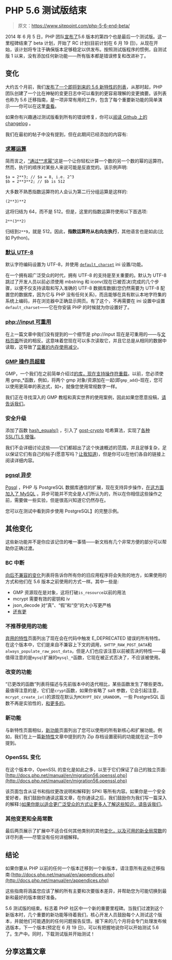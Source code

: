 # PHP 5.6 测试版结束

> 原文：<https://www.sitepoint.com/php-5-6-end-beta/>

2014 年 6 月 5 日，PHP 团队[宣布了](http://www.php.net/archive/2014.php#id2014-06-05-1)5.6 版本的第四个也是最后一个测试版。这一里程碑结束了 beta 计划，开始了 RC 计划(目前计划在 6 月 19 日)，从现在开始，该计划将专注于确保版本足够稳定以供发布。按照测试版程序的惯例，自测试版 1 以来，没有添加任何新功能——所有版本都是错误修复和改进补丁。

## 变化

大约五个月前，我们[发布了一个即将到来的 5.6 新特性的列表](https://www.sitepoint.com/new-features-php-5-6/)，从那时起，PHP 团队创建了一个比在神秘的变更日志中可以看到的更容易理解的变更摘要。该列表也称为 5.6 迁移指南，是一项非常有用的工作，包含了每个重要新功能的简单演示——你可以在这里[查看](http://docs.php.net/manual/en/migration56.new-features.php)。

如果你有兴趣通过测试版看到所有的错误修复，你可以[阅读 Github 上的 changelog](https://github.com/php/php-src/blob/php-5.6.0beta4/NEWS) 。

我们在最初的帖子中没有提到，但在此期间已经添加的内容有:

### [求幂运算](http://docs.php.net/manual/en/migration56.new-features.php#migration56.new-features.exponentiation)

简而言之，[“通过**求幂”](http://docs.php.net/manual/en/migration56.new-features.php#migration56.new-features.exponentiation)这是一个让你轻松计算一个数的另一个数的幂的运算符。然而，执行的顺序对某些人来说可能是反直觉的。该示例声明:

```
$a = 2**3; // $a = 8, i.e. 2^3
$b = 2**3**2; // $b is 512
```

大多数不熟悉指数运算符的人会认为第二行分组运算是这样的:

```
(2**3)**2
```

这将归结为 64，而不是 512。但是，这里的指数运算符使用以下首选项:

```
2**(3**2)
```

归结到`2**9`，就是 512。因此，**指数运算符从右向左执行**，其他语言也是如此(比如 Python)。

### [默认 UTF-8](http://docs.php.net/manual/en/migration56.new-features.php#migration56.new-features.default-encoding)

默认字符编码设置为 UTF-8，并使用 [`default_charset`](http://docs.php.net/manual/en/ini.core.php#ini.default-charset) ini 设置/功能。

在一个拥有超广泛受众的时代，拥有 UTF-8 的支持是至关重要的。默认为 UTF-8 跳过了开发人员以前必须使用 mbstring 和 iconv(现在已被否决)完成的几个步骤，以便不仅支持读取和写入准确的 UTF-8 数据库数据(您仍然需要为 UTF-8 配置您的数据库，因为它与 PHP 没有任何关系)，而且能够在具有默认本地字符集的系统上编码，并在浏览器中正确显示网页。有了这个，不再需要在 ini 设置中设置`default_charset`——它在你安装 PHP 的时候就为你设置好了。

### [php://input 可重用](http://docs.php.net/manual/en/migration56.new-features.php#migration56.new-features.reusable-input)

在上一篇文章中我们没有提到的一个细节是 php://input 现在是可重用的——与[文档页面](http://docs.php.net/manual/en/wrappers.php.php#wrappers.php.input)所说的相反。这意味着您现在可以多次读取它，并且它总是从相同的数据中读取，这导致了[显著的内存使用减少](http://docs.php.net/manual/en/migration56.new-features.php#migration56.new-features.reusable-input)。

### [GMP 操作员超载](http://docs.php.net/manual/en/migration56.new-features.php#migration56.new-features.gmp)

GMP，一个我们在之前简单介绍过[的库，现在](https://www.sitepoint.com/arbitrary-precision-big-numbers-php/)[支持操作符重载](http://docs.php.net/manual/en/migration56.new-features.php#migration56.new-features.gmp)。以前，您必须使用 gmp_*函数，例如，将两个 gmp 对象/资源加在一起(即`gmp_add`)–现在，您可以使用更简单的表达式，如`+`，就像您使用常规数字一样。

我们正在寻找深入的 GMP 教程和真实世界的使用案例，因此如果您愿意投稿，[请告诉我们](http://gplus.to/sitepointphp)。

### 安全升级

添加了函数 [hash_equals()](http://docs.php.net/manual/en/migration56.new-features.php#migration56.new-features.hash-equals) ，引入了 [gost-crypto](http://docs.php.net/manual/en/migration56.new-features.php#migration56.new-features.gost) 哈希算法，实现了[各种 SSL/TLS 增强](http://docs.php.net/manual/en/migration56.new-features.php#migration56.new-features.openssl)。

我们不会详细讨论这些——它们都超出了这个快速概述的范围，并且足够复杂，足以保证它们有自己的帖子(愿意写吗？[让我知道](https://google.com/+BrunoSkvorc))，但是你可以在他们各自的链接上阅读详细内容。

### [pgsql 异步](http://docs.php.net/manual/en/migration56.new-features.php#migration56.new-features.postgresql)

[Pgsql](http://docs.php.net/manual/en/book.pgsql.php) ，PHP 与 PostgreSQL 数据库通信的扩展，现在支持异步操作，[在这方面加入了 MySQL](http://www.php.net/manual/en/mysqli.reap-async-query.php) 。异步可能并不完全是人们所认为的，所以在你相信这些操作之前，需要做一些实验，但是很高兴知道它仍然存在。

您可以在测试中看到异步使用 PostgreSQL】的完整示例。

## 其他变化

这些新功能并不是你应该记住的唯一事情——新文档有几个非常方便的部分可以帮助你正确过渡。

### BC 中断

[向后不兼容的变化](http://docs.php.net/manual/en/migration56.incompatible.php)列表将告诉你所有你的旧应用程序将会失败的地方，如果使用的方式和他们在 5.6 版本之前使用的方式一样。其中一些是:

*   GMP 资源现在是对象，这将打破`is_resource`以前的用法
*   mcrypt 需要有效的密钥和 iv
*   json_decode 对“真”、“假”和“空”的大小写更严格
*   [还有更](http://docs.php.net/manual/en/migration56.incompatible.php)

### 不推荐使用的功能

[弃用的特性](http://docs.php.net/manual/en/migration56.deprecated.php)页面列出了现在会在代码中触发 E_DEPRECATED 错误的所有特性。在这个版本中，它们是来自不兼容上下文的调用，`$HTTP_RAW_POST_DATA`和`always_populate_raw_post_data`，但是人们也应该注意以前被否决的特性——最值得注意的是`mysql`扩展的`mysql_*`函数，它现在被正式否决了，不应该被使用。

### 改变的功能

“已更改的函数”列表将描述与先前版本中的迭代相比，某些函数发生了哪些更改。最值得注意的是，它们是`crypt`函数，如果你省略了 salt 参数，它会引起注意，`mcrypt_create_iv()`的源现在默认为`MCRYPT_DEV_URANDOM`，一些 PostgreSQL 函数不再是实验性的，[和更多的](http://docs.php.net/manual/en/migration56.changed-functions.php)。

### 新功能

与新特性页面相似，[新功能](http://docs.php.net/manual/en/migration56.new-functions.php)页面列出了您可以使用的所有新核心和扩展功能。例如，我们在上一篇[新特性](https://www.sitepoint.com/new-features-php-5-6/)文章中提到的为 Zip 存档设置密码的功能就在这一页中提到。

### OpenSSL 变化

在这个版本中，OpenSSL 的变化是如此之多，以至于它们保证了自己的独立页面:[http://docs.php.net/manual/en/migration56.openssl.php](http://docs.php.net/manual/en/migration56.openssl.php)

该页面包含从证书和指纹更改说明和解释到 SPKI 等所有内容。如果你是一个安全爱好者，我们鼓励你通读这篇文章，在你通读之后，我们鼓励你为我们写一篇深入的解释:)[如果你能以适合更广泛受众的方式让更多人了解这些知识，请告诉我们](https://google.com/+BrunoSkvorc)。

### 其他变更和全局常数

最后两页展示了扩展中不适合任何其他类别的其他[变化，以及可用的](http://docs.php.net/manual/en/migration56.extensions.php)[新全局常数](http://docs.php.net/manual/en/migration56.constants.php)的详尽列表——尽管没有任何详细解释。

## 结论

如果你要从 PHP 以前的任何一个版本迁移到一个新版本，请注意所有这些迁移指南:[http://docs.php.net/manual/en/appendices.php](http://docs.php.net/manual/en/appendices.php)

这些指南将涵盖您应该了解的所有主要和次要版本差异，并帮助您为可能切换到最新和最好的版本做好准备。

5.6 测试版的结束。标志着 PHP 社区中一个新的重要里程碑。当我们过渡到这个新版本时，几个重要的新功能等待着我们，核心开发人员鼓励每个人测试这个版本，并就他们可能遇到的任何问题报告反馈。接下来的几个月将会专门处理发布候选版本，下一个版本(预定在 6 月 19 日)，可以有把握地说你可以开始测试 5.6 了。生产中。同时，下载测试版并开始测试！

## 分享这篇文章